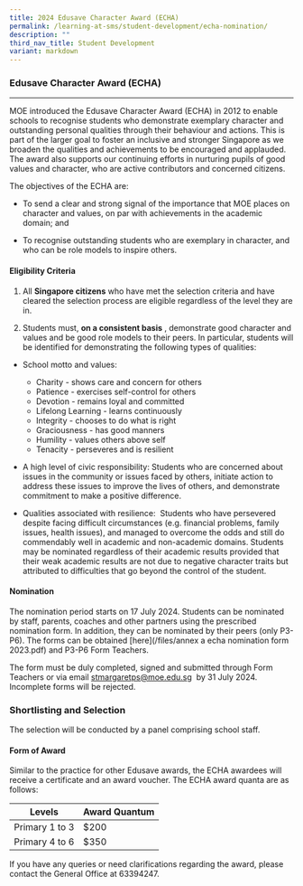 ```yaml
---
title: 2024 Edusave Character Award (ECHA)
permalink: /learning-at-sms/student-development/echa-nomination/
description: ""
third_nav_title: Student Development
variant: markdown
---
```

### Edusave Character Award (ECHA)
__________________________________________________________

MOE introduced the Edusave Character Award (ECHA) in 2012 to enable schools to recognise students who demonstrate exemplary character and outstanding personal qualities through their behaviour and actions. This is part of the larger goal to foster an inclusive and stronger Singapore as we broaden the qualities and achievements to be encouraged and applauded. The award also supports our continuing efforts in nurturing pupils of good values and character, who are active contributors and concerned citizens.  
  
The objectives of the ECHA are:  

*   To send a clear and strong signal of the importance that MOE places on character and values, on par with achievements in the academic domain; and  
      
    
*   To recognise outstanding students who are exemplary in character, and who can be role models to inspire others.

  

#### Eligibility Criteria



1.  All&nbsp;**Singapore citizens**&nbsp;who have met the selection criteria and have cleared the selection process are eligible regardless of the level they are in.  
      
    
2.  Students must,&nbsp;**on a consistent basis**&nbsp;, demonstrate good character and values and be good role models to their peers. In particular, students will be identified for demonstrating the following types of qualities:

*   School motto and values:

      * Charity - shows care and concern for others
      * Patience - exercises self-control for others
      *  Devotion - remains loyal and committed
      *   Lifelong Learning - learns continuously
      *   Integrity - chooses to do what is right
      *    Graciousness - has good manners
      *    Humility - values others above self
      *   Tenacity - perseveres and is resilient

  
*   A high level of civic responsibility:&nbsp;Students who are concerned about issues in the community or issues faced by others, initiate action to address these issues to improve the lives of others, and demonstrate commitment to make a positive difference.  
      
    
*   Qualities associated with resilience:&nbsp;&nbsp;Students who have persevered despite facing difficult circumstances (e.g. financial problems, family issues, health issues), and managed to overcome the odds and still do commendably well in academic and non-academic domains. Students may be nominated regardless of their academic results provided that their weak academic results are not due to negative character traits but attributed to difficulties that go beyond the control of the student.

  

#### Nomination


The nomination period starts on 17 July 2024. Students can be nominated by staff, parents, coaches and other partners using the prescribed nomination form. In addition, they can be nominated by their peers (only P3-P6). The forms can be obtained&nbsp;[here](/files/annex a echa nomination form 2023.pdf) and P3-P6 Form Teachers.    

The form must be duly completed, signed and submitted through Form Teachers or via email&nbsp;[stmargaretps@moe.edu.sg](mailto:stmargaretps@moe.edu.sg)&nbsp;&nbsp;by 31 July 2024. Incomplete forms will be rejected.  

  

### Shortlisting and Selection

The selection will be conducted by a panel comprising school staff.

#### Form of Award

Similar to the practice for other Edusave awards, the ECHA awardees will receive a certificate and an award voucher. The ECHA award quanta are as follows:  

  

| Levels | Award Quantum |
| --- | --- |
| Primary 1 to 3 | $200 |
| Primary 4 to 6 | $350 |

  
If&nbsp;you have any queries or need clarifications regarding the award, please contact the General Office at 63394247.